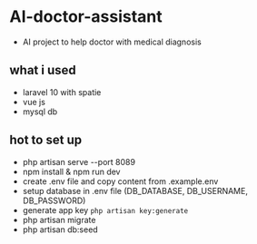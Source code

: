 #  AI-doctor-assistant
- AI project to help doctor with medical diagnosis 
## what i used
- laravel 10 with spatie
- vue js
- mysql db
## hot to set up 
- php artisan serve --port 8089
- npm install & npm run dev
- create .env file and copy content from .example.env
- setup database in .env file (DB_DATABASE, DB_USERNAME, DB_PASSWORD)
-  generate app key `php artisan key:generate`
-   php artisan migrate
-  php artisan db:seed
